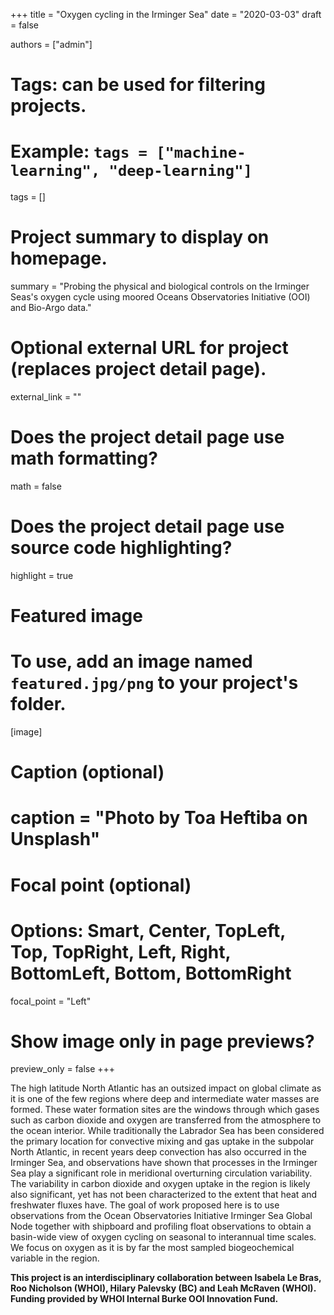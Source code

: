 
+++
title = "Oxygen cycling in the Irminger Sea"
date = "2020-03-03"
draft = false

authors = ["admin"]

# Tags: can be used for filtering projects.
# Example: `tags = ["machine-learning", "deep-learning"]`
tags = []

# Project summary to display on homepage.
summary = "Probing the physical and biological controls on the Irminger Seas's oxygen cycle using moored Oceans Observatories Initiative (OOI) and Bio-Argo data."

# Optional external URL for project (replaces project detail page).
external_link = ""

# Does the project detail page use math formatting?
math = false

# Does the project detail page use source code highlighting?
highlight = true

# Featured image
# To use, add an image named `featured.jpg/png` to your project's folder. 
[image]
  # Caption (optional)
  # caption = "Photo by Toa Heftiba on Unsplash"

  # Focal point (optional)
  # Options: Smart, Center, TopLeft, Top, TopRight, Left, Right, BottomLeft, Bottom, BottomRight
  focal_point = "Left"

  # Show image only in page previews?
  preview_only = false
+++

The high latitude North Atlantic has an outsized impact on global climate as it is one of the few regions where deep and intermediate water masses are formed. These water formation sites are the windows through which gases such as carbon dioxide and oxygen are transferred from the atmosphere to the ocean interior. While traditionally the Labrador Sea has been considered the primary location for convective mixing and gas uptake in the subpolar North Atlantic, in recent years deep convection has also occurred in the Irminger Sea, and observations have shown that processes in the Irminger Sea play a significant role in meridional overturning circulation variability. The variability in carbon dioxide and oxygen uptake in the region is likely also significant, yet has not been characterized to the extent that heat and freshwater fluxes have. The goal of work proposed here is to use observations from the Ocean Observatories Initiative Irminger Sea Global Node together with shipboard and profiling float observations to obtain a basin-wide view of oxygen cycling on seasonal to interannual time scales. We focus on oxygen as it is by far the most sampled biogeochemical variable in the region. 

**This project is an interdisciplinary collaboration between Isabela Le Bras, Roo Nicholson (WHOI), Hilary Palevsky (BC) and Leah McRaven (WHOI). Funding provided by WHOI Internal Burke OOI Innovation Fund.**